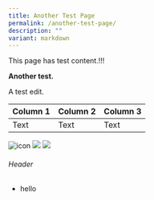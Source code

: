 ```yaml
---
title: Another Test Page
permalink: /another-test-page/
description: ""
variant: markdown
---
```

This page has test content.!!!

**Another test.**

A test edit.

| Column 1 | Column 2 | Column 3 |
| -------- | -------- | -------- |
| Text     | Text     | Text     |

![icon](/images/favicon-isomer.ico)
![](https://www.isomer.gov.sg/images/Homepage/create%20and%20launch%20in%20days%203.png)
![](/images/not-found.jpg)


###### Header

- hello